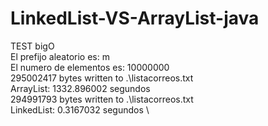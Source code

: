 # LinkedList-VS-ArrayList-java

TEST bigO \
El prefijo aleatorio es: m \
El numero de elementos es: 10000000 \
295002417 bytes written to .\listacorreos.txt \
ArrayList: 1332.896002 segundos \
294991793 bytes written to .\listacorreos.txt \
LinkedList: 0.3167032 segundos \
